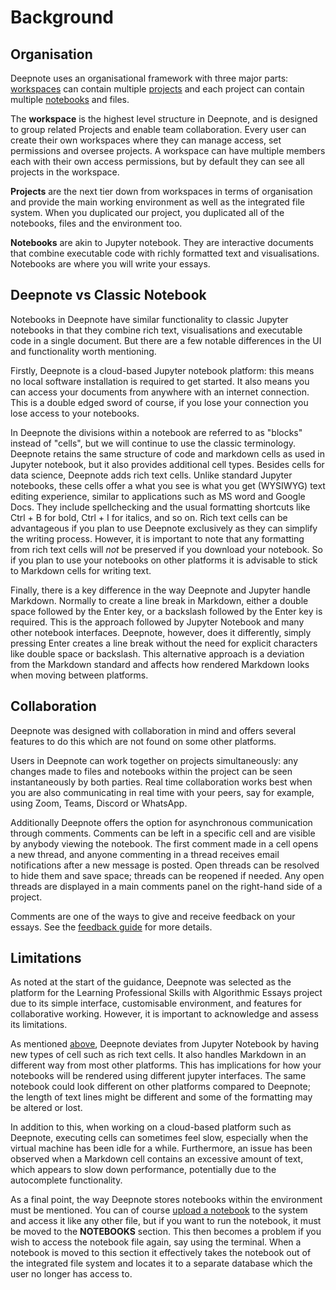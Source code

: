 # Background

## Organisation

Deepnote uses an organisational framework with three major parts:
[workspaces](https://deepnote.com/docs/workspaces)
can contain multiple [projects](https://deepnote.com/docs/projects) and each project
can contain multiple [notebooks](https://deepnote.com/docs/notebooks) and files.

The **workspace** is the highest level structure in Deepnote, and is designed to group related
Projects and enable team collaboration. Every user can create their own workspaces where they
can manage access, set permissions and oversee projects. A workspace can have multiple members
each with their own access permissions, but by default they can see all projects in the
workspace.

**Projects** are the next tier down from workspaces in terms of organisation and provide the main
working environment as well as the integrated file system. When you duplicated our
project, you duplicated all of the notebooks, files
and the environment too.

**Notebooks** are akin to Jupyter notebook. They are interactive documents that combine executable
code with richly formatted text and visualisations. Notebooks are where you will write your
essays.

## Deepnote vs Classic Notebook

Notebooks in Deepnote have similar functionality to classic Jupyter notebooks in that they
combine rich text, visualisations and executable code in a single document. But there are a few
notable differences in the UI and functionality worth mentioning.

Firstly, Deepnote is a cloud-based Jupyter notebook platform: this means no local software
installation is required to get started. It also means you can access your documents from
anywhere with an internet connection. This is a double edged sword of course, if you lose your
connection you lose access to your notebooks.

In Deepnote the divisions within a notebook are referred to as "blocks" instead of "cells",
but we will continue to use the classic terminology.
Deepnote retains the same structure of code and markdown cells as used in Jupyter notebook, but
it also provides additional cell types. Besides cells for data science, Deepnote adds rich text cells.
Unlike standard Jupyter notebooks,
these cells offer a what you see is what you get (WYSIWYG) text editing experience, similar to
applications such as MS word and Google Docs. They include spellchecking and the usual
formatting shortcuts like Ctrl + B for bold, Ctrl + I for italics, and so on. Rich text cells can be
advantageous if you plan to use Deepnote exclusively as they can simplify the writing process.
However, it is important to note that
any formatting from rich text cells will *not* be preserved if you download your notebook.
So if you plan to use your notebooks on other platforms it is advisable to stick
to Markdown cells for writing text.

Finally, there is a key difference in the way Deepnote and Jupyter handle Markdown. Normally to
create a line break in Markdown, either a double space followed by the Enter key, or a
backslash followed by the Enter key is required. This is the approach followed by Jupyter
Notebook and many other notebook interfaces. Deepnote, however, does it differently, simply
pressing Enter creates a line break without the need for explicit characters like double space
or backslash. This alternative approach is a deviation from the Markdown standard and affects
how rendered Markdown looks when moving between platforms.

## Collaboration

Deepnote was designed with collaboration in mind and offers several features to do this which
are not found on some other platforms.

Users in Deepnote can work together on projects simultaneously: any changes made to files and
notebooks within the project can be seen instantaneously by both parties. Real time
collaboration works best when you are also communicating in real time with your peers, say for
example, using Zoom, Teams, Discord or WhatsApp.

Additionally Deepnote offers the option for asynchronous communication through comments.
Comments can be left in a specific cell and are visible by anybody viewing the notebook. The
first comment made in a cell opens a new thread, and anyone commenting in a thread receives
email notifications after a new message is posted. Open threads can be resolved to hide them and
save space; threads can be reopened if needed. Any open threads are displayed in a main
comments panel on the right-hand side of a project.

Comments are one of the ways to give and receive feedback on your essays.
See the [feedback guide](feedback.md) for more details.

## Limitations

As noted at the start of the guidance, Deepnote was selected as the platform for the Learning
Professional Skills with Algorithmic Essays project due to its simple interface, customisable
environment, and features for collaborative working. However, it is important to acknowledge and
assess its limitations.

As mentioned [above](#deepnote-vs-classic-notebook),
Deepnote deviates from Jupyter Notebook by having new types of cell such as rich text cells. It
also handles Markdown in an different way from most other platforms. This has implications for
how your notebooks will be rendered using different jupyter interfaces. The same notebook could
look different on other platforms compared to Deepnote; the length of text lines might be
different and some of the formatting may be altered or lost.

In addition to this, when working on a cloud-based platform such as Deepnote, executing cells
can sometimes feel slow, especially when the virtual machine has been idle for a while.
Furthermore, an issue has been observed when a Markdown cell contains an excessive amount of
text, which appears to slow down performance, potentially due to the autocomplete
functionality.

As a final point, the way Deepnote stores notebooks within the environment must be mentioned.
You can of course [upload a notebook](deepnote-how-to.md#upload-a-notebook-or-file) to the system and access it like
any other file, but if you want to run the notebook, it must be moved to the **NOTEBOOKS**
section. This then becomes a problem if you wish to access the notebook file again, say using
the terminal. When a notebook is moved to this section it effectively takes the notebook out of
the integrated file system and locates it to a separate database which the user no longer has
access to.
